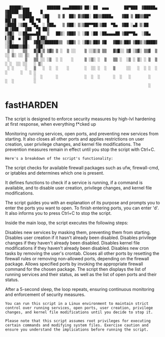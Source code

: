       █████▒▄▄▄        ██████ ▄▄▄█████▓ ██░ ██  ▄▄▄       ██▀███  ▓█████▄ ▓█████  ███▄    █ 
    ▓██   ▒▒████▄    ▒██    ▒ ▓  ██▒ ▓▒▓██░ ██▒▒████▄    ▓██ ▒ ██▒▒██▀ ██▌▓█   ▀  ██ ▀█   █ 
    ▒████ ░▒██  ▀█▄  ░ ▓██▄   ▒ ▓██░ ▒░▒██▀▀██░▒██  ▀█▄  ▓██ ░▄█ ▒░██   █▌▒███   ▓██  ▀█ ██▒
    ░▓█▒  ░░██▄▄▄▄██   ▒   ██▒░ ▓██▓ ░ ░▓█ ░██ ░██▄▄▄▄██ ▒██▀▀█▄  ░▓█▄   ▌▒▓█  ▄ ▓██▒  ▐▌██▒
    ░▒█░    ▓█   ▓██▒▒██████▒▒  ▒██▒ ░ ░▓█▒░██▓ ▓█   ▓██▒░██▓ ▒██▒░▒████▓ ░▒████▒▒██░   ▓██░
     ▒ ░    ▒▒   ▓▒█░▒ ▒▓▒ ▒ ░  ▒ ░░    ▒ ░░▒░▒ ▒▒   ▓▒█░░ ▒▓ ░▒▓░ ▒▒▓  ▒ ░░ ▒░ ░░ ▒░   ▒ ▒ 
     ░       ▒   ▒▒ ░░ ░▒  ░ ░    ░     ▒ ░▒░ ░  ▒   ▒▒ ░  ░▒ ░ ▒░ ░ ▒  ▒  ░ ░  ░░ ░░   ░ ▒░
     ░ ░     ░   ▒   ░  ░  ░    ░       ░  ░░ ░  ░   ▒     ░░   ░  ░ ░  ░    ░      ░   ░ ░ 
                 ░  ░      ░            ░  ░  ░      ░  ░   ░        ░       ░  ░         ░ 
                                                                     ░                        
                                                               

# fastHARDEN
The script is designed to enforce security measures by high-lvl hardening at first response, when everything f*cked up

Monitoring running services, open ports, and preventing new services from starting. It also closes all other ports and applies restrictions on user creation, user privilege changes, and kernel file modifications. The prevention measures remain in effect until you stop the script with Ctrl+C.

    Here's a breakdown of the script's functionality:

The script checks for available firewall packages such as ufw, firewall-cmd, or iptables and determines which one is present.

It defines functions to check if a service is running, if a command is available, and to disable user creation, privilege changes, and kernel file modifications.

The script guides you with an explanation of its purpose and prompts you to enter the ports you want to open. To finish entering ports, you can enter 'd'. It also informs you to press Ctrl+C to stop the script.

Inside the main loop, the script executes the following steps:

Disables new services by masking them, preventing them from starting.
Disables user creation if it hasn't already been disabled.
Disables privilege changes if they haven't already been disabled.
Disables kernel file modifications if they haven't already been disabled.
Disables new cron tasks by removing the user's crontab.
Closes all other ports by resetting the firewall rules or removing non-allowed ports, depending on the firewall package.
Allows specified ports by invoking the appropriate firewall command for the chosen package.
The script then displays the list of running services and their status, as well as the list of open ports and their status.

After a 5-second sleep, the loop repeats, ensuring continuous monitoring and enforcement of security measures.

    You can run this script in a Linux environment to maintain strict control over running services, open ports, user creation, privilege changes, and kernel file modifications until you decide to stop it.

    Please note that this script assumes root privileges for executing certain commands and modifying system files. Exercise caution and ensure you understand the implications before running the script.
